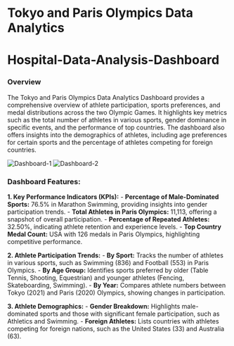 # Tokyo and Paris Olympics Data Analytics
# Hospital-Data-Analysis-Dashboard
### Overview
The Tokyo and Paris Olympics Data Analytics Dashboard provides a comprehensive overview of athlete participation, sports preferences, and medal distributions across the two Olympic Games. It highlights key metrics such as the total number of athletes in various sports, gender dominance in specific events, and the performance of top countries. The dashboard also offers insights into the demographics of athletes, including age preferences for certain sports and the percentage of athletes competing for foreign countries.


![Dashboard-1](https://github.com/user-attachments/assets/152a3611-7d3b-415e-9f86-30d6e7820d69)
![Dashboard-2](https://github.com/user-attachments/assets/9fa0be27-30e7-4465-aa10-e448baef86cf)



### Dashboard Features:
**1. Key Performance Indicators (KPIs):**
        - **Percentage of Male-Dominated Sports:** 76.5% in Marathon Swimming, providing insights into gender participation trends.
        - **Total Athletes in Paris Olympics:** 11,113, offering a snapshot of overall participation.
        - **Percentage of Repeated Athletes:** 32.50%, indicating athlete retention and experience levels.
        - **Top Country Medal Count:** USA with 126 medals in Paris Olympics, highlighting competitive performance.

**2. Athlete Participation Trends:**
        - **By Sport:** Tracks the number of athletes in various sports, such as Swimming (836) and Football (553) in Paris Olympics.
        - **By Age Group:** Identifies sports preferred by older (Table Tennis, Shooting, Equestrian) and younger athletes (Fencing, Skateboarding, Swimming).
        - **By Year:** Compares athlete numbers between Tokyo (2021) and Paris (2020) Olympics, showing changes in participation.

**3. Athlete Demographics:**
        - **Gender Breakdown:** Highlights male-dominated sports and those with significant female participation, such as Athletics and Swimming.
        - **Foreign Athletes:** Lists countries with athletes competing for foreign nations, such as the United States (33) and Australia (63).
